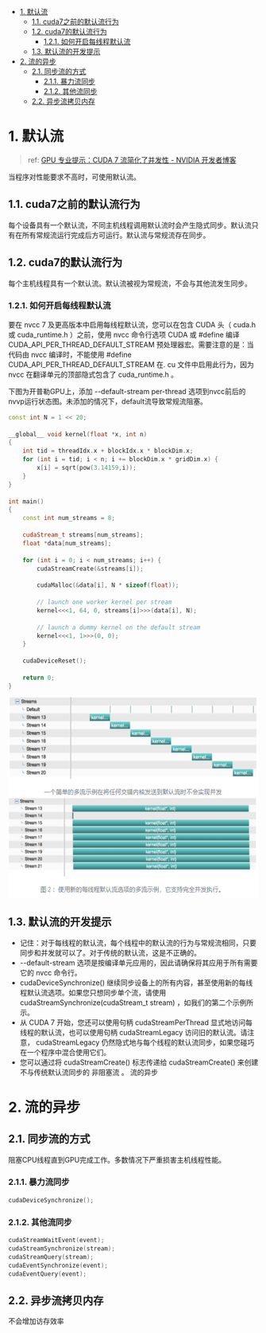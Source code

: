 - [1. 默认流](#1-默认流)
  - [1.1. cuda7之前的默认流行为](#11-cuda7之前的默认流行为)
  - [1.2. cuda7的默认流行为](#12-cuda7的默认流行为)
    - [1.2.1. 如何开启每线程默认流](#121-如何开启每线程默认流)
  - [1.3. 默认流的开发提示](#13-默认流的开发提示)
- [2. 流的异步](#2-流的异步)
  - [2.1. 同步流的方式](#21-同步流的方式)
    - [2.1.1. 暴力流同步](#211-暴力流同步)
    - [2.1.2. 其他流同步](#212-其他流同步)
  - [2.2. 异步流拷贝内存](#22-异步流拷贝内存)

# 1. 默认流

> ref: [GPU 专业提示：CUDA 7 流简化了并发性 - NVIDIA 开发者博客](https://developer.nvidia.com/zh-cn/blog/gpu-pro-tip-cuda-7-streams-simplify-concurrency/)

当程序对性能要求不高时，可使用默认流。

## 1.1. cuda7之前的默认流行为

每个设备具有一个默认流，不同主机线程调用默认流时会产生隐式同步。默认流只有在所有常规流运行完成后方可运行。默认流与常规流存在同步。

## 1.2. cuda7的默认流行为

每个主机线程具有一个默认流。默认流被视为常规流，不会与其他流发生同步。

### 1.2.1. 如何开启每线程默认流
要在 nvcc 7 及更高版本中启用每线程默认流，您可以在包含 CUDA 头（ cuda.h 或 cuda_runtime.h ）之前，使用 nvcc 命令行选项 CUDA 或 #define 编译 CUDA_API_PER_THREAD_DEFAULT_STREAM 预处理器宏。需要注意的是：当代码由 nvcc 编译时，不能使用 #define CUDA_API_PER_THREAD_DEFAULT_STREAM 在. cu 文件中启用此行为，因为 nvcc 在翻译单元的顶部隐式包含了 cuda_runtime.h 。

下图为开普勒GPU上，添加 --default-stream per-thread 选项到nvcc前后的nvvp运行状态图。未添加的情况下，default流导致常规流阻塞。
```cpp
const int N = 1 << 20;
 
__global__ void kernel(float *x, int n)
{
    int tid = threadIdx.x + blockIdx.x * blockDim.x;
    for (int i = tid; i < n; i += blockDim.x * gridDim.x) {
        x[i] = sqrt(pow(3.14159,i));
    }
}
 
int main()
{
    const int num_streams = 8;
 
    cudaStream_t streams[num_streams];
    float *data[num_streams];
 
    for (int i = 0; i < num_streams; i++) {
        cudaStreamCreate(&streams[i]);
 
        cudaMalloc(&data[i], N * sizeof(float));
 
        // launch one worker kernel per stream
        kernel<<<1, 64, 0, streams[i]>>>(data[i], N);
 
        // launch a dummy kernel on the default stream
        kernel<<<1, 1>>>(0, 0);
    }
 
    cudaDeviceReset();
 
    return 0;
}
```
<img src="https://raw.githubusercontent.com/Yuefeng95/Images/main/img/202201302057711.png" height="200px" /> <img src="https://raw.githubusercontent.com/Yuefeng95/Images/main/img/202201302057223.png" height="200px" />

## 1.3. 默认流的开发提示

- 记住：对于每线程的默认流，每个线程中的默认流的行为与常规流相同，只要同步和并发就可以了。对于传统的默认流，这是不正确的。
- --default-stream 选项是按编译单元应用的，因此请确保将其应用于所有需要它的 nvcc 命令行。
- cudaDeviceSynchronize() 继续同步设备上的所有内容，甚至使用新的每线程默认流选项。如果您只想同步单个流，请使用 cudaStreamSynchronize(cudaStream_t stream) ，如我们的第二个示例所示。
- 从 CUDA 7 开始，您还可以使用句柄 cudaStreamPerThread 显式地访问每线程的默认流，也可以使用句柄 cudaStreamLegacy 访问旧的默认流。请注意， cudaStreamLegacy 仍然隐式地与每个线程的默认流同步，如果您碰巧在一个程序中混合使用它们。
- 您可以通过将 cudaStreamCreate() 标志传递给 cudaStreamCreate() 来创建不与传统默认流同步的 非阻塞流 。
流的异步

# 2. 流的异步

## 2.1. 同步流的方式

阻塞CPU线程直到GPU完成工作。多数情况下严重损害主机线程性能。

### 2.1.1. 暴力流同步

```cpp
cudaDeviceSynchronize();
```

### 2.1.2. 其他流同步

```cpp
cudaStreamWaitEvent(event);
cudaStreamSynchronize(stream);
cudaStreamQuery(stream);
cudaEventSynchronize(event);
cudaEventQuery(event);
```

## 2.2. 异步流拷贝内存

不会增加访存效率